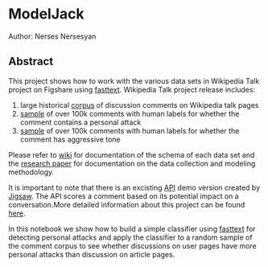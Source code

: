# ModelJack

Author: Nerses Nersesyan

## Abstract


This project shows how to work with the various data sets in Wikipedia Talk project on Figshare using [fasttext](https://fasttext.cc/). Wikipedia Talk project release includes:
1. large historical [corpus](https://figshare.com/articles/Wikipedia_Talk_Corpus/4264973) of discussion comments on Wikipedia talk pages
2. [sample](https://figshare.com/articles/Wikipedia_Detox_Data/4054689) of over 100k comments with human labels for whether the comment contains a personal attack
3. [sample](https://figshare.com/articles/Wikipedia_Talk_Labels_Toxicity/4563973) of over 100k comments with human labels for whether the comment has aggressive tone

Please refer to [wiki](https://meta.wikimedia.org/wiki/Research:Detox/Data_Release) for documentation of the schema of each data set and the [research paper](https://arxiv.org/abs/1610.08914) for documentation on the data collection and modeling methodology.

It is important to note that there is an excisting [API](https://www.perspectiveapi.com/#/) demo version created by [Jigsaw](https://jigsaw.google.com/). The API scores a comment based on its potential impact on a conversation.More detailed information about this project can be found [here](https://conversationai.github.io/).

In this notebook we show how to build a simple classifier using [fasttext](https://fasttext.cc/) for detecting personal attacks and apply the classifier to a random sample of the comment corpus to see whether discussions on user pages have more personal attacks than discussion on article pages.
